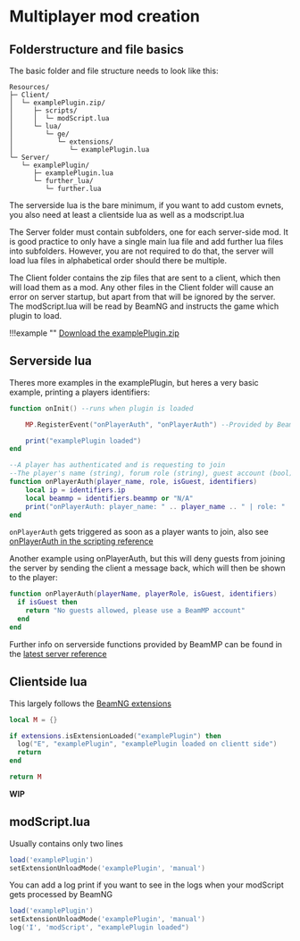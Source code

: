 # Multiplayer mod creation

## Folderstructure and file basics

The basic folder and file structure needs to look like this:

```
Resources/
├─ Client/
│  └─ examplePlugin.zip/
│     ├─ scripts/
│     │  └─ modScript.lua
│     └─ lua/
│        └─ ge/
│           └─ extensions/
│              └─ examplePlugin.lua
└─ Server/
   └─ examplePlugin/
      ├─ examplePlugin.lua
      └─ further_lua/
         └─ further.lua
```

The serverside lua is the bare minimum, if you want to add custom evnets, you also need at least a clientside lua as well as a modscript.lua

The Server folder must contain subfolders, one for each server-side mod.
It is good practice to only have a single main lua file and add further lua files into subfolders.
However, you are not required to do that, the server will load lua files in alphabetical order should there be multiple.

The Client folder contains the zip files that are sent to a client, which then will load them as a mod.
Any other files in the Client folder will cause an error on server startup, but apart from that will be ignored by the server.
The modScript.lua will be read by BeamNG and instructs the game which plugin to load.

!!!example ""
    [Download the examplePlugin.zip](../../../../assets/content/ResourcesForExamplePlugin.zip)

## Serverside lua

Theres more examples in the examplePlugin, but heres a very basic example, printing a players identifiers:

```lua
function onInit() --runs when plugin is loaded

	MP.RegisterEvent("onPlayerAuth", "onPlayerAuth") --Provided by BeamMP

	print("examplePlugin loaded")
end

--A player has authenticated and is requesting to join
--The player's name (string), forum role (string), guest account (bool), identifiers (table -> ip, beammp)
function onPlayerAuth(player_name, role, isGuest, identifiers)
	local ip = identifiers.ip
	local beammp = identifiers.beammp or "N/A"
	print("onPlayerAuth: player_name: " .. player_name .. " | role: " .. role .. " | isGuest: " .. tostring(isGuest) .. " | identifiers: ip: " .. ip .. " - beammp: " .. beammp)
end
```

`onPlayerAuth` gets triggered as soon as a player wants to join, also see [onPlayerAuth in the scripting reference](../../../scripting/server/latest-server-reference/#onplayerauth)

Another example using onPlayerAuth, but this will deny guests from joining the server by sending the client a message back, which will then be shown to the player:

```lua
function onPlayerAuth(playerName, playerRole, isGuest, identifiers)
  if isGuest then
    return "No guests allowed, please use a BeamMP account"
  end
end
```

Further info on serverside functions provided by BeamMP can be found in the [latest server reference](../../../scripting/server/latest-server-reference.md)

## Clientside lua

This largely follows the [BeamNG extensions](https://documentation.beamng.com/modding/programming/extensions/)

```lua
local M = {}

if extensions.isExtensionLoaded("examplePlugin") then
  log("E", "examplePlugin", "examplePlugin loaded on clientt side")
  return
end

return M
```
**WIP**

## modScript.lua

Usually contains only two lines

```lua
load('examplePlugin')
setExtensionUnloadMode('examplePlugin', 'manual')
```

You can add a log print if you want to see in the logs when your modScript gets processed by BeamNG

```lua
load('examplePlugin')
setExtensionUnloadMode('examplePlugin', 'manual')
log('I', 'modScript', "examplePlugin loaded")
```







